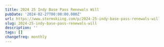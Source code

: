 ```yaml
---
title: 2024 25 Indy Base Pass Renewals Will
pubDate: '2024-02-27T00:00:00.000Z'
url: https://www.stormskiing.com/p/2024-25-indy-base-pass-renewals-will
slug: 2024-25-indy-base-pass-renewals-will
description: ''
tags: []
changefreq: monthly
---
```


<!-- Add post content below -->
